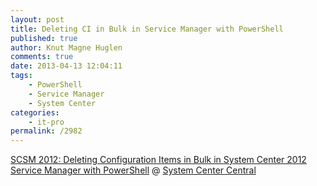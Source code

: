 ```yaml
---
layout: post
title: Deleting CI in Bulk in Service Manager with PowerShell
published: true
author: Knut Magne Huglen
comments: true
date: 2013-04-13 12:04:11
tags:
    - PowerShell
    - Service Manager
    - System Center
categories:
    - it-pro
permalink: /2982
---
```

[SCSM 2012: Deleting Configuration Items in Bulk in System Center 2012 Service Manager with PowerShell][1] @ [System Center Central][2]

 [1]: http://www.systemcentercentral.com/scsm-2012-deleting-configuration-items-in-bulk-in-system-center-2012-service-manager-with-powershell/
 [2]: http://www.systemcentercentral.com/